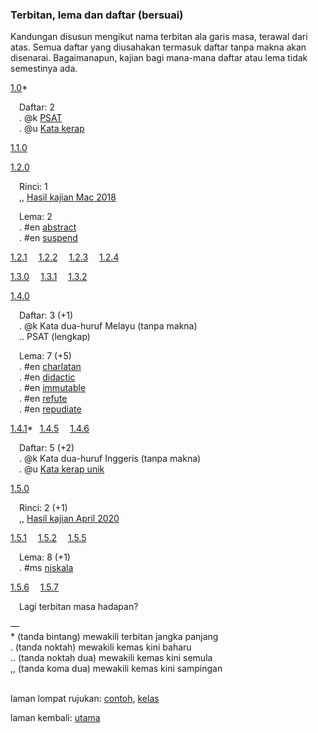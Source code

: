 ---
---

### Terbitan, lema dan daftar (bersuai)

Kandungan disusun mengikut nama terbitan ala garis masa,
terawal dari atas. Semua daftar yang diusahakan termasuk
daftar tanpa makna akan disenarai. Bagaimanapun, kajian
bagi mana-mana daftar atau lema tidak semestinya ada.

[1.0](tag/1.0.md)&#42;&ensp;

&emsp;Daftar: 2  
&emsp;. @k [PSAT](ura/psat.md)  
&emsp;. @u [Kata kerap](ura/katakerap.md)  

[1.1.0](tag/1.1.0.md)&emsp;

[1.2.0](tag/1.2.0.md)&emsp;

&emsp;Rinci: 1  
&emsp;,, [Hasil kajian Mac 2018](ura/1803.md)  

&emsp;Lema: 2  
&emsp;. #en [abstract](ura/en/abstract.md)  
&emsp;. #en [suspend](ura/en/suspend.md)  

[1.2.1](tag/1.2.1.md)&emsp;
[1.2.2](tag/1.2.2.md)&emsp;
[1.2.3](tag/1.2.3.md)&emsp;
[1.2.4](tag/1.2.4.md)&emsp;

[1.3.0](tag/1.3.0.md)&emsp;
[1.3.1](tag/1.3.1.md)&emsp;
[1.3.2](tag/1.3.2.md)&emsp;

[1.4.0](tag/1.4.0.md)&emsp;

&emsp;Daftar: 3 (+1)  
&emsp;. @k Kata dua-huruf Melayu (tanpa makna)  
&emsp;.. PSAT (lengkap)  

&emsp;Lema: 7 (+5)  
&emsp;. #en [charlatan](ura/en/charlatan.md)  
&emsp;. #en [didactic](ura/en/didactic.md)  
&emsp;. #en [immutable](ura/en/immutable.md)  
&emsp;. #en [refute](ura/en/refute.md)  
&emsp;. #en [repudiate](ura/en/repudiate.md)  

[1.4.1](tag/1.4.1.md)&#42;&ensp;
[1.4.5](tag/1.4.5.md)&emsp;
[1.4.6](tag/1.4.6.md)&emsp;

&emsp;Daftar: 5 (+2)  
&emsp;. @k Kata dua-huruf Inggeris (tanpa makna)  
&emsp;. @u [Kata kerap unik](ura/kerapu.md)  

[1.5.0](tag/1.5.0.md)&emsp;

&emsp;Rinci: 2 (+1)  
&emsp;,, [Hasil kajian April 2020](ura/2004.md)  

[1.5.1](tag/1.5.1.md)&emsp;
[1.5.2](tag/1.5.2.md)&emsp;
[1.5.5](tag/1.5.5.md)&emsp;

&emsp;Lema: 8 (+1)  
&emsp;. #ms [niskala](ura/ms/niskala.md)  

[1.5.6](tag/1.5.6.md)&emsp;
[1.5.7](tag/1.5.7.md)&emsp;

&emsp;Lagi terbitan masa hadapan?

&mdash;  
&#42; (tanda bintang) mewakili terbitan jangka panjang  
&#46; (tanda noktah) mewakili kemas kini baharu  
&#46;&#46; (tanda noktah dua) mewakili kemas kini semula  
&#44;&#44; (tanda koma dua) mewakili kemas kini sampingan  

&emsp;  
laman lompat rujukan: [contoh][1], [kelas][2]

laman kembali: [utama][0]

  [0]: index.md
  [1]: panduan/ruj/contoh.md
  [2]: panduan/ruj/kelas.md
